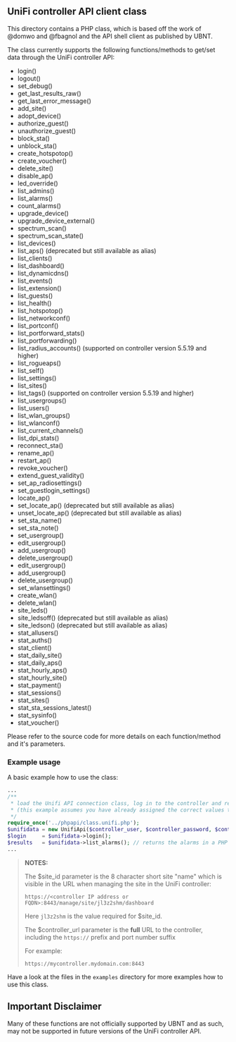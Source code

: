 ## UniFi controller API client class

This directory contains a PHP class, which is based off the work of @domwo and @fbagnol and the API shell client as published by UBNT.

The class currently supports the following functions/methods to get/set data through the UniFi controller API:
- login()
- logout()
- set_debug()
- get_last_results_raw()
- get_last_error_message()
- add_site()
- adopt_device()
- authorize_guest()
- unauthorize_guest()
- block_sta()
- unblock_sta()
- create_hotspotop()
- create_voucher()
- delete_site()
- disable_ap()
- led_override()
- list_admins()
- list_alarms()
- count_alarms()
- upgrade_device()
- upgrade_device_external()
- spectrum_scan()
- spectrum_scan_state()
- list_devices()
- list_aps() (deprecated but still available as alias)
- list_clients()
- list_dashboard()
- list_dynamicdns()
- list_events()
- list_extension()
- list_guests()
- list_health()
- list_hotspotop()
- list_networkconf()
- list_portconf()
- list_portforward_stats()
- list_portforwarding()
- list_radius_accounts() (supported on controller version 5.5.19 and higher)
- list_rogueaps()
- list_self()
- list_settings()
- list_sites()
- list_tags() (supported on controller version 5.5.19 and higher)
- list_usergroups()
- list_users()
- list_wlan_groups()
- list_wlanconf()
- list_current_channels()
- list_dpi_stats()
- reconnect_sta()
- rename_ap()
- restart_ap()
- revoke_voucher()
- extend_guest_validity()
- set_ap_radiosettings()
- set_guestlogin_settings()
- locate_ap()
- set_locate_ap() (deprecated but still available as alias)
- unset_locate_ap() (deprecated but still available as alias)
- set_sta_name()
- set_sta_note()
- set_usergroup()
- edit_usergroup()
- add_usergroup()
- delete_usergroup()
- edit_usergroup()
- add_usergroup()
- delete_usergroup()
- set_wlansettings()
- create_wlan()
- delete_wlan()
- site_leds()
- site_ledsoff() (deprecated but still available as alias)
- site_ledson() (deprecated but still available as alias)
- stat_allusers()
- stat_auths()
- stat_client()
- stat_daily_site()
- stat_daily_aps()
- stat_hourly_aps()
- stat_hourly_site()
- stat_payment()
- stat_sessions()
- stat_sites()
- stat_sta_sessions_latest()
- stat_sysinfo()
- stat_voucher()

Please refer to the source code for more details on each function/method and it's parameters.

### Example usage
A basic example how to use the class:

```php
...
/**
 * load the Unifi API connection class, log in to the controller and request the alarms collection
 * (this example assumes you have already assigned the correct values to the variables used)
 */
require_once('../phpapi/class.unifi.php');
$unifidata = new UnifiApi($controller_user, $controller_password, $controller_url, $site_id, $controller_version);
$login     = $unifidata->login();
$results   = $unifidata->list_alarms(); // returns the alarms in a PHP array
...
```

>**NOTES:**
>
>The $site_id parameter is the 8 character short site "name" which is visible in the URL when managing the site in the UniFi controller:
>
>```
>https://<controller IP address or FQDN>:8443/manage/site/jl3z2shm/dashboard
>```
>
>Here `jl3z2shm` is the value required for $site_id.
>
>The $controller_url parameter is the **full** URL to the controller, including the `https://` prefix and port number suffix
>
> For example:
> ```
>https://mycontroller.mydomain.com:8443
>```


Have a look at the files in the `examples` directory for more examples how to use this class.

## Important Disclaimer
Many of these functions are not officially supported by UBNT and as such, may not be supported in future versions of the UniFi controller API.

